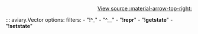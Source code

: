 <div style="text-align: right;" markdown>

[View source :material-arrow-top-right:][GitHub]

  [GitHub]: https://github.com/geospaitial-lab/aviary/blob/main/aviary/core/vector.py

</div>

::: aviary.Vector
    options:
      filters:
      - "!^_"
      - "^__"
      - "!__repr__"
      - "!__getstate__"
      - "!__setstate__"
